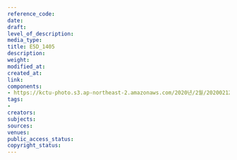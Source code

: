 ```yaml
---
reference_code: 
date: 
draft: 
level_of_description: 
media_type: 
title: E5D_1405
description: 
weight: 
modified_at: 
created_at: 
link: 
components:
- https://kctu-photo.s3.ap-northeast-2.amazonaws.com/2020년/2월/20200212_영남대의료원+고공농성+해단집회/E5D_1405.jpg
tags:
- 
creators: 
subjects: 
sources: 
venues: 
public_access_status: 
copyright_status: 
---
```


